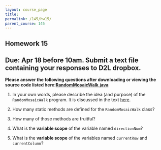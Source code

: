 ```yaml
---
layout: course_page
title: 
permalink: /145/hw15/
parent_course: 145
---
```


Homework 15
----

Due: Apr 18 before 10am. Submit a text file containing your responses to D2L dropbox.
----

**Please answer the following questions after downloading or viewing the source code listed here:[RandomMosaicWalk.java](http://math.hws.edu/javanotes/source/chapter4/RandomMosaicWalk.java)**

1. In your own words, please describe the idea (and purpose) of the ```RandomMosaicWalk``` program. It is discussed in the text [here](http://math.hws.edu/javanotes/c4/s6.html).

2. How many static methods are defined for the ```RandomMosaicWalk``` class?

3. How many of those methods are fruitful?

4. What is the **variable scope** of the variable named ```directionNum```?

5. What is the **variable scope** of the variables named  ```currentRow``` and ```currentColumn```?





